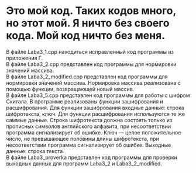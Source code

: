 # Это мой код. Таких кодов много, но этот мой. Я ничто без своего кода. Мой код ничто без меня.<br />
  В файле Laba3_1.cpp находиться исправленный код программы из приложения Г.<br />
  В файле Laba3_2.cpp представлен код программы для нормировки значений массива.<br />
  В файле Laba3_2_modified.cpp представлен код программы для нормировки значений массива. Нормировка массива реализована с помощью функции, возвращающей новый массив.<br />
  В файле Laba3_5.cpp представлен код программы для работы с шифром Скитала. В программе реализованы функции зашифрования и расшифрования. Для функции зашифрования входные данные: строка шифротекста, ключ. Для функции расшифрования используются те же саммые данные. Строка шифротекста должна состоять только из прописных символов английского алфавита, при несоответствии программа сигнализирует об ошибке. Ключ — целое положительное число, не превышающее половины длины шифротекста, при несоответствии программа сигнализирует об ошибке. Выходные данные: строка текста. <br />
  В файле Laba3_proverka представлен код программы для проверки выходных данных для программ Laba3_2 и Laba3_2_modified.
